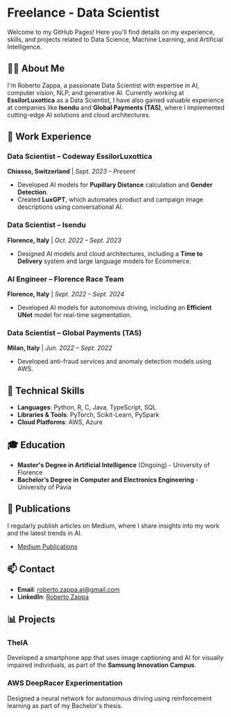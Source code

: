 # Freelance - Data Scientist

Welcome to my GitHub Pages! Here you'll find details on my experience, skills, and projects related to Data Science, Machine Learning, and Artificial Intelligence.

## 🧑‍💻 About Me
I'm Roberto Zappa, a passionate Data Scientist with expertise in AI, computer vision, NLP, and generative AI. Currently working at **EssilorLuxottica** as a Data Scientist, I have also gained valuable experience at companies like **Isendu** and **Global Payments (TAS)**, where I implemented cutting-edge AI solutions and cloud architectures.

## 💼 Work Experience

### Data Scientist – Codeway EssilorLuxottica
**Chiasso, Switzerland** | _Sept. 2023 – Present_
- Developed AI models for **Pupillary Distance** calculation and **Gender Detection**.
- Created **LuxGPT**, which automates product and campaign image descriptions using conversational AI.

### Data Scientist – Isendu
**Florence, Italy** | _Oct. 2022 – Sept. 2023_
- Designed AI models and cloud architectures, including a **Time to Delivery** system and large language models for Ecommerce.

### AI Engineer – Florence Race Team
**Florence, Italy** | _Sept. 2022 – Sept. 2024_
- Developed AI models for autonomous driving, including an **Efficient UNet** model for real-time segmentation.

### Data Scientist – Global Payments (TAS)
**Milan, Italy** | _Jun. 2022 – Sept. 2022_
- Developed anti-fraud services and anomaly detection models using AWS.

## 🔧 Technical Skills
- **Languages**: Python, R, C, Java, TypeScript, SQL
- **Libraries & Tools**: PyTorch, Scikit-Learn, PySpark
- **Cloud Platforms**: AWS, Azure

## 🎓 Education
- **Master's Degree in Artificial Intelligence** (Ongoing) - University of Florence
- **Bachelor’s Degree in Computer and Electronics Engineering** - University of Pavia

## 📝 Publications
I regularly publish articles on Medium, where I share insights into my work and the latest trends in AI.
- [Medium Publications](https://medium.com/@roberto-zappa)

## 📫 Contact
- **Email**: roberto.zappa.ai@gmail.com
- **LinkedIn**: [Roberto Zappa](http://www.linkedin.com/in/roberto-zappa)

## 📊 Projects

### TheIA
Developed a smartphone app that uses image captioning and AI for visually impaired individuals, as part of the **Samsung Innovation Campus**.

### AWS DeepRacer Experimentation
Designed a neural network for autonomous driving using reinforcement learning as part of my Bachelor's thesis.
